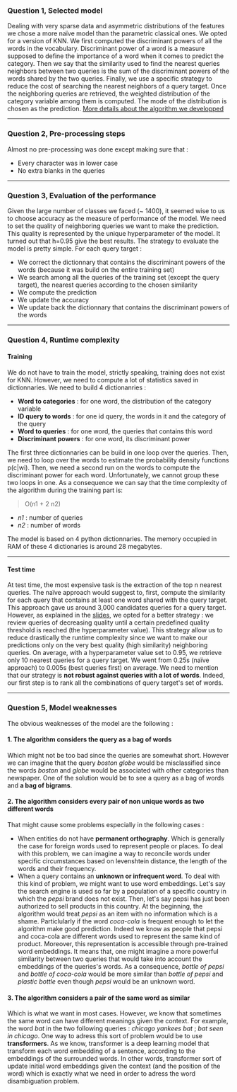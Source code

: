 ### Question 1, Selected  model

Dealing with very sparse data and asymmetric distributions of the features we chose a more naïve model than the parametric classical ones. We opted for a version of KNN. We first computed the discriminant powers of all the words in the vocabulary. Discriminant power of a word is a measure supposed to define the importance of a word when it comes to predict the category. Then we say that the similarity used to find the nearest queries neighbors between two queries is the sum of the discriminant powers of the words shared by the two queries. Finally, we use a specific strategy to reduce the cost of searching the nearest neighbors of a query target. Once the neighboring queries are retrieved, the weighted distribution of the category variable among them is computed. The mode of the distribution is chosen as the prediction. [More details about the algorithm we developped](https://github.com/hansglick/adth-tt/blob/master/docs/Model_details.pdf)

***

### Question 2, Pre-processing steps

Almost no pre-processing was done except making sure that :
 * Every character was in lower case
 * No extra blanks in the queries

***

### Question 3, Evaluation of the performance

Given the large number of classes we faced (~ 1400), it seemed wise to us to choose accuracy as the measure of performance of the model. We need to set the quality of neighboring queries we want to make the prediction. This quality is represented by the unique hyperparameter of the model. It turned out that h=0.95 give the best results. The strategy to evaluate the model is pretty simple. For each query target :
 * We correct the dictionnary that contains the discriminant powers of the words (because it was build on the entire training set)
 * We search among all the queries of the training set (except the query target), the nearest queries according to the chosen similarity
 * We compute the prediction
 * We update the accuracy
 * We update back the dictionnary that contains the discriminant powers of the words

***

### Question 4, Runtime complexity

#### Training

We do not have to train the model, strictly speaking, training does not exist for KNN. However, we need to compute a lot of statistics saved in dictionnaries. We need to build 4 dictionanries :

 * **Word to categories** : for one word, the distribution of the category variable
 * **ID query to words** : for one id query, the words in it and the category of the query
 * **Word to queries** : for one word, the queries that contains this word
 * **Discriminant powers** : for one word, its discriminant power

The first three dictionnaries can be build in one loop over the queries. Then, we need to loop over the words to estimate the probability density functions p(c|wi). Then, we need a second run on the words to compute the discriminant power for each word. Unfortunately, we cannot group these two loops in one. As a consequence we can say that the time complexity of the algorithm during the training part is:

> O(n1 + 2 n2)

 * *n1* : number of queries
 * *n2* : number of words


The model is based on 4 python dictionnaries. The memory occupied in RAM of these 4 dictionaries is around 28 megabytes.

***

#### Test time

At test time, the most expensive task is the extraction of the top n nearest queries. The naïve approach would suggest to, first, compute the similarity for each query that contains at least one word shared with the query target. This approach gave us around 3,000 candidates queries for a query target. However, as explained in the [slides](https://github.com/hansglick/adth-tt/blob/master/docs/Model_details.pdf), we opted for a better strategy : we review queries of decreasing quality until a certain predefined quality threshold is reached (the hyperparameter value). This strategy allow us to reduce drastically the runtime complexity since we want to make our predictions only on the very best quality (high similarity) neighboring queries. On average, with a hyperparameter value set to 0.95, we retrieve only 10 nearest queries
for a query target. We went from 0.25s (naïve approach) to 0.005s (best queries first) on average. We need to mention that our strategy is **not robust against queries with a lot of words**. Indeed, our first step is to rank all the combinations of query target's set of words.

***




### Question 5, Model weaknesses


The obvious weaknesses of the model are the following :

#### **1.** The algorithm considers the query as a bag of words

Which might not be too bad since the queries are somewhat short. However we can imagine that the query *boston globe* would be misclassified since the words *boston* and *globe* would be associated with other categories than newspaper. One of the solution would be to see a query as a bag of words and **a bag of bigrams**.

#### **2.** The algorithm considers every pair of non unique words as two different words

That might cause some problems especially in the following cases :
 * When entities do not have **permanent orthography**. Which is generally the case for foreign words used to represent people or places. To deal with this problem, we can imagine a way to reconcile words under specific circumstances based on levenshtein distance, the length of the words and their frequency.
 * When a query contains an **unknown or infrequent word**. To deal with this kind of problem, we might want to use word embeddings. Let's say the search engine is used so far by a population of a specific country in which the *pepsi* brand does not exist. Then, let's say pepsi has just been authorized to sell products in this country. At the beginning, the algorithm would treat *pepsi* as an item with no information which is a shame. Particlularly if the word *coca-cola* is frequent enough to let the algorithm make good prediction. Indeed we know as people that pepsi and coca-cola are different words used to represent the same kind of product. Moreover, this representation is accessible through pre-trained word embeddings. It means that, one might imagine a more powerful similarity between two queries that would take into account the embeddings of the queries's words. As a consequence, *bottle of pepsi* and *bottle of coca-cola* would be more similar than *bottle of pepsi* and *plastic bottle* even though *pepsi* would be an unknown word.


#### **3.** The algorithm considers a pair of the same word as similar

Which is what we want in most cases. However, we know that sometimes the same word can have different meanings given the context. For example, the word *bat* in the two following queries : *chicago yankees bat* ; *bat seen in chicago*. One way to adress this sort of problem would be to use **transformers**. As we know, transformer is a deep learning model that transform each word embedding of a sentence, according to the embeddings of the surrounded words. In other words, transformer sort of update initial word embeddings given the context (and the position of the word) which is exactly what we need in order to adress the word disambiguation problem.

